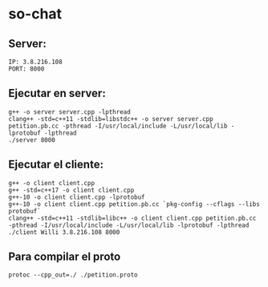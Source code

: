 # so-chat

## Server:
    IP: 3.8.216.108
    PORT: 8000

## Ejecutar en server:
    g++ -o server server.cpp -lpthread
    clang++ -std=c++11 -stdlib=libstdc++ -o server server.cpp petition.pb.cc -pthread -I/usr/local/include -L/usr/local/lib -lprotobuf -lpthread
    ./server 8000

## Ejecutar el cliente:
    g++ -o client client.cpp
    g++ -std=c++17 -o client client.cpp
    g++-10 -o client client.cpp -lprotobuf
    g++-10 -o client client.cpp petition.pb.cc `pkg-config --cflags --libs protobuf`
    clang++ -std=c++11 -stdlib=libc++ -o client client.cpp petition.pb.cc -pthread -I/usr/local/include -L/usr/local/lib -lprotobuf -lpthread
    ./client Willi 3.8.216.108 8000

## Para compilar el proto
    protoc --cpp_out=./ ./petition.proto
